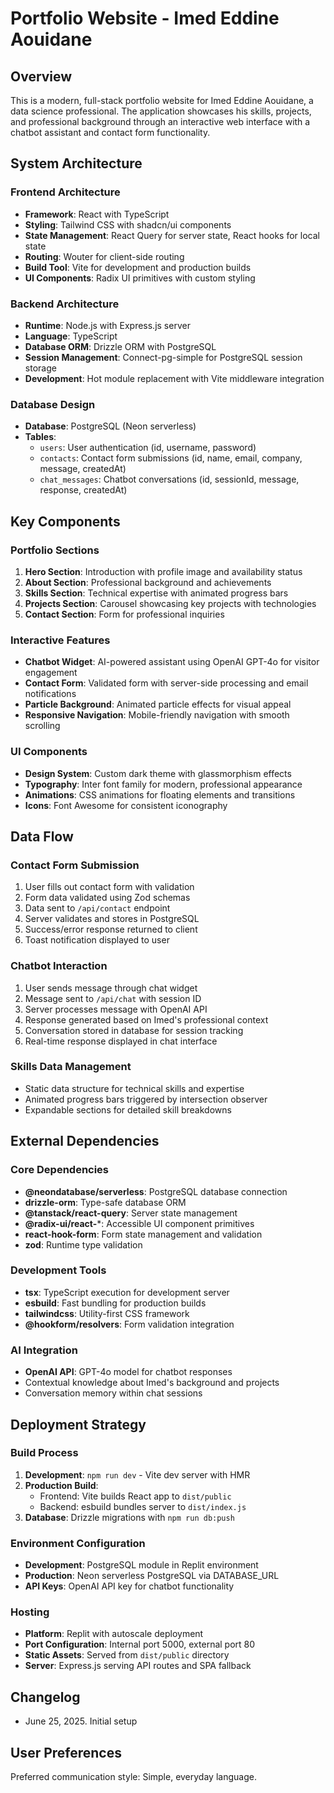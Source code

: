 # Portfolio Website - Imed Eddine Aouidane

## Overview

This is a modern, full-stack portfolio website for Imed Eddine Aouidane, a data science professional. The application showcases his skills, projects, and professional background through an interactive web interface with a chatbot assistant and contact form functionality.

## System Architecture

### Frontend Architecture
- **Framework**: React with TypeScript
- **Styling**: Tailwind CSS with shadcn/ui components
- **State Management**: React Query for server state, React hooks for local state
- **Routing**: Wouter for client-side routing
- **Build Tool**: Vite for development and production builds
- **UI Components**: Radix UI primitives with custom styling

### Backend Architecture
- **Runtime**: Node.js with Express.js server
- **Language**: TypeScript
- **Database ORM**: Drizzle ORM with PostgreSQL
- **Session Management**: Connect-pg-simple for PostgreSQL session storage
- **Development**: Hot module replacement with Vite middleware integration

### Database Design
- **Database**: PostgreSQL (Neon serverless)
- **Tables**:
  - `users`: User authentication (id, username, password)
  - `contacts`: Contact form submissions (id, name, email, company, message, createdAt)
  - `chat_messages`: Chatbot conversations (id, sessionId, message, response, createdAt)

## Key Components

### Portfolio Sections
1. **Hero Section**: Introduction with profile image and availability status
2. **About Section**: Professional background and achievements
3. **Skills Section**: Technical expertise with animated progress bars
4. **Projects Section**: Carousel showcasing key projects with technologies
5. **Contact Section**: Form for professional inquiries

### Interactive Features
- **Chatbot Widget**: AI-powered assistant using OpenAI GPT-4o for visitor engagement
- **Contact Form**: Validated form with server-side processing and email notifications
- **Particle Background**: Animated particle effects for visual appeal
- **Responsive Navigation**: Mobile-friendly navigation with smooth scrolling

### UI Components
- **Design System**: Custom dark theme with glassmorphism effects
- **Typography**: Inter font family for modern, professional appearance
- **Animations**: CSS animations for floating elements and transitions
- **Icons**: Font Awesome for consistent iconography

## Data Flow

### Contact Form Submission
1. User fills out contact form with validation
2. Form data validated using Zod schemas
3. Data sent to `/api/contact` endpoint
4. Server validates and stores in PostgreSQL
5. Success/error response returned to client
6. Toast notification displayed to user

### Chatbot Interaction
1. User sends message through chat widget
2. Message sent to `/api/chat` with session ID
3. Server processes message with OpenAI API
4. Response generated based on Imed's professional context
5. Conversation stored in database for session tracking
6. Real-time response displayed in chat interface

### Skills Data Management
- Static data structure for technical skills and expertise
- Animated progress bars triggered by intersection observer
- Expandable sections for detailed skill breakdowns

## External Dependencies

### Core Dependencies
- **@neondatabase/serverless**: PostgreSQL database connection
- **drizzle-orm**: Type-safe database ORM
- **@tanstack/react-query**: Server state management
- **@radix-ui/react-***: Accessible UI component primitives
- **react-hook-form**: Form state management and validation
- **zod**: Runtime type validation

### Development Tools
- **tsx**: TypeScript execution for development server
- **esbuild**: Fast bundling for production builds
- **tailwindcss**: Utility-first CSS framework
- **@hookform/resolvers**: Form validation integration

### AI Integration
- **OpenAI API**: GPT-4o model for chatbot responses
- Contextual knowledge about Imed's background and projects
- Conversation memory within chat sessions

## Deployment Strategy

### Build Process
1. **Development**: `npm run dev` - Vite dev server with HMR
2. **Production Build**: 
   - Frontend: Vite builds React app to `dist/public`
   - Backend: esbuild bundles server to `dist/index.js`
3. **Database**: Drizzle migrations with `npm run db:push`

### Environment Configuration
- **Development**: PostgreSQL module in Replit environment
- **Production**: Neon serverless PostgreSQL via DATABASE_URL
- **API Keys**: OpenAI API key for chatbot functionality

### Hosting
- **Platform**: Replit with autoscale deployment
- **Port Configuration**: Internal port 5000, external port 80
- **Static Assets**: Served from `dist/public` directory
- **Server**: Express.js serving API routes and SPA fallback

## Changelog
- June 25, 2025. Initial setup

## User Preferences

Preferred communication style: Simple, everyday language.